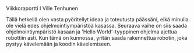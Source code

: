 ﻿Viikkoraportti I
Ville Tenhunen


Tällä hetkellä olen vasta pyöritellyt ideaa ja toteutusta päässäni, eikä minulla ole vielä edes ohjelmointiympäristöä kasassa. Seuraava vaihe on siis saada ohjelmointiympäristö kasaan ja 'Hello World'-tyyppinen ohjelma ajettua robottiin asti. Kun tämä on kunnossa, yritän saada rakennettua robotin, joka pystyy kävelemään ja koodin kävelemiseen. 

